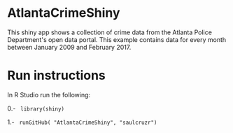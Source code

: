 # AtlantaCrimeShiny
This shiny app shows a collection of crime data from the Atlanta Police Department's open data portal. This example contains data for every month between January 2009 and February 2017.

# Run instructions
In R Studio run the following:

0.- <code> library(shiny) </code>

1.- <code> runGitHub( "AtlantaCrimeShiny", "saulcruzr") </code>
